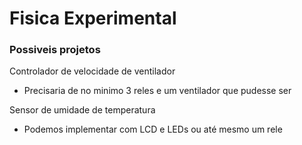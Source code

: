 # Fisica Experimental

### Possiveis projetos

Controlador de velocidade de ventilador  
 - Precisaria de no minimo 3 reles e um ventilador que pudesse ser  

Sensor de umidade de temperatura  
 - Podemos implementar com LCD e LEDs ou até mesmo um rele
